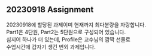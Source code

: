 ## 20230918 Assignment
20230918에 할당된 과제이며 현재까지 최다분량을 자랑합니다.   
Part1은 4단원, Part2는 5단원으로 구성되어 있습니다.   
심지어 하나가 더 있는데, Profile은 교수님의 깜짝 선물로   
수업시간에 갑자기 생긴 번외 과제입니다.